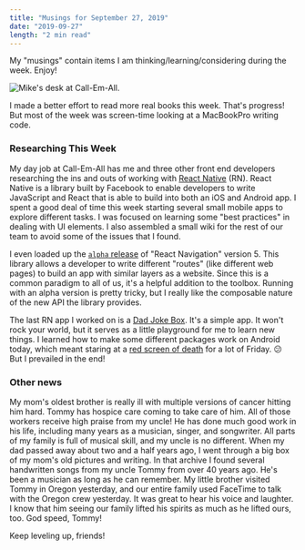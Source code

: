 ```yaml
---
title: "Musings for September 27, 2019"
date: "2019-09-27"
length: "2 min read"
---
```


My "musings" contain items I am thinking/learning/considering during the week. Enjoy!

![Mike's desk at Call-Em-All.](./mike-desk-1.png)

I made a better effort to read more real books this week. That's progress! But most of the week was screen-time looking at a MacBookPro writing code.

### Researching This Week

My day job at Call-Em-All has me and three other front end developers researching the ins and outs of working with [React Native](https://facebook.github.io/react-native/docs/getting-started) (RN). React Native is a library built by Facebook to enable developers to write JavaScript and React that is able to build into both an iOS and Android app. I spent a good deal of time this week starting several small mobile apps to explore different tasks. I was focused on learning some "best practices" in dealing with UI elements. I also assembled a small wiki for the rest of our team to avoid some of the issues that I found.

I even loaded up the [`alpha` release](https://reactnavigation.org/docs/en/next/getting-started.html) of "React Navigation" version 5. This library allows a developer to write different "routes" (like different web pages) to build an app with similar layers as a website. Since this is a common paradigm to all of us, it's a helpful addition to the toolbox. Running with an alpha version is pretty tricky, but I really like the composable nature of the new API the library provides.

The last RN app I worked on is a [Dad Joke Box](https://github.com/m2mathew/dad-joke-box). It's a simple app. It won't rock your world, but it serves as a little playground for me to learn new things. I learned how to make some different packages work on Android today, which meant staring at a [red screen of death](https://i.stack.imgur.com/yQL1v.png) for a lot of Friday. 😕 But I prevailed in the end!

### Other news

My mom's oldest brother is really ill with multiple versions of cancer hitting him hard. Tommy has hospice care coming to take care of him. All of those workers receive high praise from my uncle! He has done much good work in his life, including many years as a musician, singer, and songwriter. All parts of my family is full of musical skill, and my uncle is no different. When my dad passed away about two and a half years ago, I went through a big box of my mom's old pictures and writing. In that archive I found several handwritten songs from my uncle Tommy from over 40 years ago. He's been a musician as long as he can remember. My little brother visited Tommy in Oregon yesterday, and our entire family used FaceTime to talk with the Oregon crew yesterday. It was great to hear his voice and laughter. I know that him seeing our family lifted his spirits as much as he lifted ours, too. God speed, Tommy!

Keep leveling up, friends!

